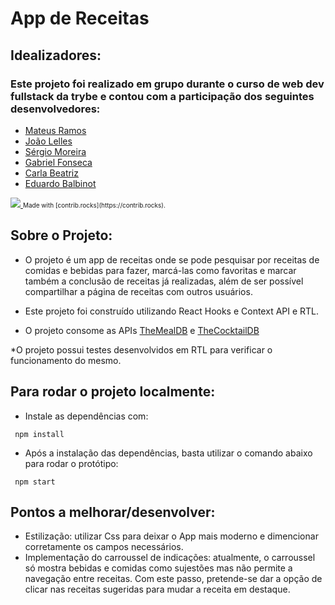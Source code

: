 # App de Receitas

## Idealizadores:
### Este projeto foi realizado em grupo durante o curso de web dev fullstack da trybe e contou com a participação dos seguintes desenvolvedores:
* [Mateus Ramos](https://github.com/mateusDMRamos)
* [João Lelles](https://github.com/joaolelles)
* [Sérgio Moreira](https://github.com/sergiomoreirasjr)
* [Gabriel Fonseca](https://github.com/GabrielFonseca13)
* [Carla Beatriz](https://github.com/carlabeatrizr)
* [Eduardo Balbinot](https://github.com/EduardoBalbinot)

<a href="https://github.com/mateusDMRamos/app_de_receitas/graphs/contributors">
  <img src="https://contrib.rocks/image?repo=mateusDMRamos/app_de_receitas" />
</a>
<font size="1"> Made with [contrib.rocks](https://contrib.rocks). </font>



## Sobre o Projeto:
 * O projeto é um app de receitas onde se pode pesquisar por receitas de comidas e bebidas para fazer, marcá-las como favoritas e marcar também a conclusão de receitas já realizadas, além de ser possível compartilhar a página de receitas com outros usuários.

 * Este projeto foi construído utilizando React Hooks e Context API e RTL.

 * O projeto consome as APIs [TheMealDB](https://www.themealdb.com/) e [TheCocktailDB](https://www.thecocktaildb.com/api.php)
 
 *O projeto possui testes desenvolvidos em RTL para verificar o funcionamento do mesmo.

## Para rodar o projeto localmente:
 * Instale as dependências com:

 ```
  npm install
 ```
 
 * Após a instalação das dependências, basta utilizar o comando abaixo para rodar o protótipo:
 
 ```
  npm start
 ```
 
## Pontos a melhorar/desenvolver:
 * Estilização: utilizar Css para deixar o App mais moderno e dimencionar corretamente os campos necessários.
 * Implementação do carroussel de indicações: atualmente, o carroussel só mostra bebidas e comidas como sujestões mas não permite a navegação entre receitas. Com este passo, pretende-se dar a opção de clicar nas receitas sugeridas para mudar a receita em destaque.
